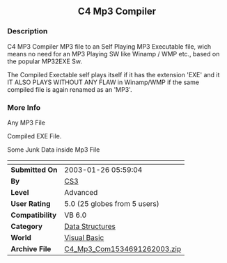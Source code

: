 ﻿<div align="center">

## C4 Mp3 Compiler


</div>

### Description

C4 MP3 Compiler MP3 file to an Self Playing MP3 Executable file, wich means no need for an MP3 Playing SW like Winamp / WMP etc., based on the popular MP32EXE Sw.

The Compiled Exectable self plays itself if it has the extension 'EXE' and it IT ALSO PLAYS WITHOUT ANY FLAW in Winamp/WMP if the same compiled file is again renamed as an 'MP3'.
 
### More Info
 
Any MP3 File

Compiled EXE File.

Some Junk Data inside Mp3 File


<span>             |<span>
---                |---
**Submitted On**   |2003-01-26 05:59:04
**By**             |[CS3](https://github.com/Planet-Source-Code/PSCIndex/blob/master/ByAuthor/cs3.md)
**Level**          |Advanced
**User Rating**    |5.0 (25 globes from 5 users)
**Compatibility**  |VB 6\.0
**Category**       |[Data Structures](https://github.com/Planet-Source-Code/PSCIndex/blob/master/ByCategory/data-structures__1-33.md)
**World**          |[Visual Basic](https://github.com/Planet-Source-Code/PSCIndex/blob/master/ByWorld/visual-basic.md)
**Archive File**   |[C4\_Mp3\_Com1534691262003\.zip](https://github.com/Planet-Source-Code/cs3-c4-mp3-compiler__1-42712/archive/master.zip)









